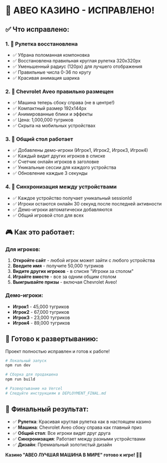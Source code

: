 # 🎰 АВЕО КАЗИНО - ИСПРАВЛЕНО! 

## ✅ Что исправлено:

### 1. 🎯 Рулетка восстановлена
- ✅ Убрана поломанная компоновка
- ✅ Восстановлена правильная круглая рулетка 320x320px
- ✅ Уменьшенный радиус (120px) для лучшего отображения
- ✅ Правильные числа 0-36 по кругу
- ✅ Красивая анимация шарика

### 2. 🚗 Chevrolet Aveo правильно размещен
- ✅ Машина теперь сбоку справа (не в центре!)
- ✅ Компактный размер 192x144px
- ✅ Анимированные блики и эффекты
- ✅ Цена: 1,000,000 тугриков
- ✅ Скрыта на мобильных устройствах

### 3. 👥 Общий стол работает
- ✅ Добавлены демо-игроки (Игрок1, Игрок2, Игрок3, Игрок4)
- ✅ Каждый видит других игроков в списке
- ✅ Счетчик онлайн игроков в заголовке
- ✅ Уникальные сессии для каждого устройства
- ✅ Обновление каждые 3 секунды

### 4. 🔄 Синхронизация между устройствами
- ✅ Каждое устройство получает уникальный sessionId
- ✅ Игроки остаются онлайн 30 секунд после последней активности
- ✅ Демо-игроки автоматически добавляются
- ✅ Общий игровой стол для всех

## 🎮 Как это работает:

### Для игроков:
1. **Откройте сайт** - любой игрок может зайти с любого устройства
2. **Введите имя** - получите 50,000 тугриков
3. **Видите других игроков** - в списке "Игроки за столом"
4. **Играйте вместе** - все за одним общим столом
5. **Выигрывайте призы** - включая Chevrolet Aveo!

### Демо-игроки:
- **Игрок1** - 45,000 тугриков
- **Игрок2** - 67,000 тугриков  
- **Игрок3** - 23,000 тугриков
- **Игрок4** - 89,000 тугриков

## 🚀 Готово к развертыванию:

Проект полностью исправлен и готов к работе!

```bash
# Локальный запуск
npm run dev

# Сборка для продакшена
npm run build

# Развертывание на Vercel
# Следуйте инструкциям в DEPLOYMENT_FINAL.md
```

## 🎯 Финальный результат:

- ✅ **Рулетка**: Красивая круглая рулетка как в настоящем казино
- ✅ **Машина**: Chevrolet Aveo сбоку справа как главный приз
- ✅ **Общий стол**: Все игроки видят друг друга
- ✅ **Синхронизация**: Работает между разными устройствами
- ✅ **Дизайн**: Премиальный золотистый дизайн

**Казино "АВЕО ЛУЧШАЯ МАШИНА В МИРЕ" готово к игре! 🎰✨**
